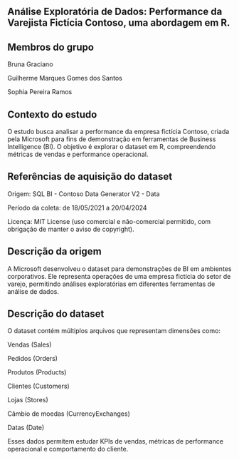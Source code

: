 ## Análise Exploratória de Dados: Performance da Varejista Fictícia Contoso, uma abordagem em R.

## Membros do grupo

Bruna Graciano

Guilherme Marques Gomes dos Santos

Sophia Pereira Ramos

## Contexto do estudo

O estudo busca analisar a performance da empresa fictícia Contoso, criada pela Microsoft para fins de demonstração em ferramentas de Business Intelligence (BI). O objetivo é explorar o dataset em R, compreendendo métricas de vendas e performance operacional.

## Referências de aquisição do dataset

Origem: SQL BI - Contoso Data Generator V2 - Data

Período da coleta: de 18/05/2021 a 20/04/2024

Licença: MIT License (uso comercial e não-comercial permitido, com obrigação de manter o aviso de copyright).

## Descrição da origem

A Microsoft desenvolveu o dataset para demonstrações de BI em ambientes corporativos. Ele representa operações de uma empresa fictícia do setor de varejo, permitindo análises exploratórias em diferentes ferramentas de análise de dados.

## Descrição do dataset

O dataset contém múltiplos arquivos que representam dimensões como:

Vendas (Sales)

Pedidos (Orders)

Produtos (Products)

Clientes (Customers)

Lojas (Stores)

Câmbio de moedas (CurrencyExchanges)

Datas (Date)

Esses dados permitem estudar KPIs de vendas, métricas de performance operacional e comportamento do cliente.
